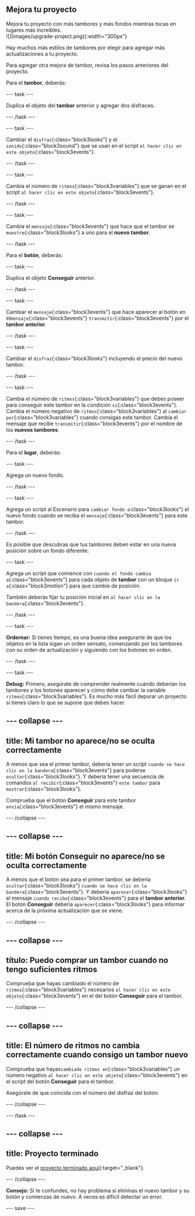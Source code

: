 ## Mejora tu proyecto

<div style="display: flex; flex-wrap: wrap">
<div style="flex-basis: 200px; flex-grow: 1; margin-right: 15px;">
Mejora tu proyecto con más tambores y más fondos mientras tocas en lugares más increíbles. 
</div>
<div>
![](images/upgrade-project.png){:width="300px"}
</div>
</div>

Hay muchos más estilos de tambores por elegir para agregar más actualizaciones a tu proyecto.

Para agregar otra mejora de tambor, revisa los pasos anteriores del proyecto.

Para el **tambor**, deberás:

--- task ---

Duplica el objeto del **tambor** anterior y agregar dos disfraces.

--- /task ---

--- task ---

Cambiar el `disfraz`{:class="block3looks"} y el `sonido`{:class="block3sound"} que se usan en el script `al hacer clic en este objeto`{:class="block3events"}.

--- /task ---

--- task ---

Cambia el número de `ritmos`{:class="block3variables"} que se ganan en el script `al hacer clic en este objeto`{:class="block3events"}.

--- /task ---

--- task ---

Cambia el `mensaje`{:class="block3events"} que hace que el tambor se `muestre`{:class="block3looks"} a uno para el **nuevo tambor**.

--- /task ---

Para el **botón**, deberás:

--- task ---

Duplica el objeto **Conseguir** anterior.

--- /task ---

--- task ---

Cambiar el `mensaje`{:class="block3events"} que hace aparecer al botón en el`mensaje`{:class="block3events"} `transmitir`{:class="block3events"} por el **tambor anterior**.

--- /task ---

--- task ---

Cambiar el `disfraz`{:class="block3looks"} incluyendo el precio del nuevo tambor.

--- /task ---

--- task ---

Cambia el número de `ritmos`{:class="block3variables"} que debes poseer para conseguir este tambor en la condición `si`{:class="block3events"}. Cambia el número negativo de `ritmos`{:class="block3variables"} al `cambiar por`{:class="block3variables"} cuando consigas este tambor. Cambia el mensaje que recibe `transmitir`{:class="block3events"} por el nombre de los **nuevos tambores**.

--- /task ---

Para el **lugar**, deberás:

--- task ---

Agrega un nuevo fondo.

--- /task ---

--- task ---

Agrega un script al Escenario para `cambiar fondo a`:class="block3looks"} el nuevo fondo cuando se reciba el `mensaje`{:class="block3events"} para este tambor.

--- /task ---

Es posible que descubras que tus tambores deben estar en una nueva posición sobre un fondo diferente.

--- task ---

Agrega un script que comience con `cuando el fondo cambia a`{:class="block3events"} para cada objeto de **tambor** con un bloque `ir a`{:class="block3motion"} para que cambie de posición.

También deberás fijar tu posición inicial en `al hacer clic en la bandera`{:class="block3events"}.

--- /task ---

--- task ---

**Ordernar:** Si tienes tiempo, es una buena idea asegurarte de que los objetos en la lista sigan un orden sensato, comenzando por los tambores con su orden de actualización y siguiendo con los botones en orden.

--- /task ---

--- task ---

**Debug:** Primero, asegúrate de comprender realmente cuándo deberían los tambores y los botones aparecer y cómo debe cambiar la variable `ritmos`{:class="block3variables"}. Es mucho más fácil depurar un proyecto si tienes claro lo que se supone que debes hacer.

--- collapse ---
---
title: Mi tambor no aparece/no se oculta correctamente
---

A menos que sea el primer tambor, debería tener un script `cuando se hace clic en la bandera`{:class="block3events"} para poderse `ocultar`{:class="block3looks"}. Y debería tener una secuencia de comandos `al recibir`{:class="block3events"} `este tambor` para `mostrar`{:class="block3looks"}.

Comprueba que el botón **Conseguir** para este tambor `envía`{:class="block3events"} el mismo mensaje.


--- /collapse ---

--- collapse ---
---
title: Mi botón Conseguir no aparece/no se oculta correctamente
---

A menos que el botón sea para el primer tambor, se debería `ocultar`{:class="block3looks"} `cuando se hace clic en la bandera`{:class="block3events"}. Y debería `aparecer`{:class="block3looks"} el mensaje `cuando recibo`{:class="block3events"} para el **tambor anterior**. El botón **Conseguir** debería `aparecer`{:class="block3looks"} para informar acerca de la próxima actualización que se viene.

--- /collapse ---

--- collapse ---
---
título: Puedo comprar un tambor cuando no tengo suficientes ritmos
---

Comprueba que hayas cambiado el número de `ritmos`{:class="block3variables"} necesarios `al hacer clic en este objeto`{:class="block3events"} en el del botón **Conseguir** para el tambor.

--- /collapse ---

--- collapse ---
---
title: El número de ritmos no cambia correctamente cuando consigo un tambor nuevo
---

Comprueba que hayas`cambiado ritmos en`{:class="block3variables"} un número negativo `al hacer clic en este objeto`{:class="block3events"} en el script del botón **Conseguir** para el tambor.

Asegúrate de que coincida con el número del disfraz del botón.

--- /collapse ---

--- /task ---

--- collapse ---
---
title: Proyecto terminado
---

Puedes ver el [proyecto terminado aquí](https://scratch.mit.edu/projects/522323676/){:target="_blank"}.

--- /collapse ---

**Consejo:** Si te confundes, no hay problema si eliminas el nuevo tambor y su botón y comienzas de nuevo. A veces es difícil detectar un error.

--- save ---
